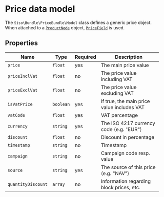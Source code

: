 # Price data model

The `Siso\Bundle\PriceBundle\Model` class defines a generic price object.
When attached to a [`ProductNode`](../../catalog/catalog_api/productnode.md) object,
[`PriceField`](../../../api/commerce_api/fields_for_ecommerce_data/pricefield.md) is used.

## Properties

| Name               | Type      | Required | Description                |
| ------------------ | --------- | ------- | ------------------------------------------------------------------ |
| `price`            | `float`   |    yes    | The main price value                                               |
| `priceInclVat`     | `float`   |    no     | The price value including VAT                           |
| `priceExclVat`     | `float`   |    no     | The price value excluding VAT                           |
| `isVatPrice`       | `boolean` |    yes    | If true, the main price value includes VAT                     |
| `vatCode`          | `float`   |    yes    | VAT percentage                      |
| `currency`         | `string`  |    yes    | The ISO 4217 currency code (e.g. "EUR")         |
| `discount`         | `float`   |    no     | Discount in percentage                                             |
| `timestamp`        | `string`  |    no     | Timestamp |
| `campaign`         | `string`  |    no     | Campaign code resp. value                                          |
| `source`           | `string`  |    yes    | The source of this price (e.g. "NAV")                              |
| `quantityDiscount` | `array`   |    no     | Information regarding block prices, etc. |
